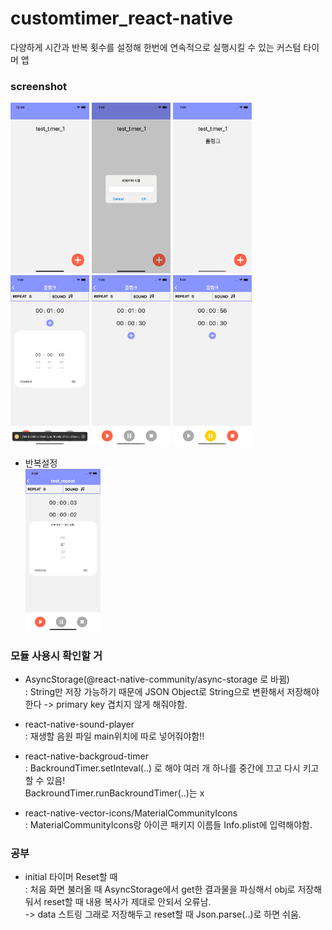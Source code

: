 # customtimer_react-native

다양하게 시간과 반복 횟수를 설정해 한번에 연속적으로 실행시킬 수 있는 커스텀 타이머 앱

### screenshot

<img src="/screenshots/Simulator Screen Shot - iPhone 11 - 2020-07-16 at 00.59.32.png" width="25%"></img>
<img src="/screenshots/Simulator Screen Shot - iPhone 11 - 2020-07-16 at 01.00.03.png" width="25%"></img>
<img src="/screenshots/Simulator Screen Shot - iPhone 11 - 2020-07-16 at 01.00.11.png" width="25%"></img>
<img src="/screenshots/Simulator Screen Shot - iPhone 11 - 2020-07-16 at 01.00.39.png" width="25%"></img>
<img src="/screenshots/Simulator Screen Shot - iPhone 11 - 2020-07-16 at 01.00.57.png" width="25%"></img>
<img src="/screenshots/Simulator Screen Shot - iPhone 11 - 2020-07-16 at 01.01.07.png" width="25%"></img>
<br>
- 반복설정<br>
<img src="/screenshots/Simulator Screen Shot - iPhone 11 - 2020-07-17 at 17.50.25.png" width="25%"></img>


### 모듈 사용시 확인할 거 
- AsyncStorage(@react-native-community/async-storage 로 바뀜)<br>
 : String만 저장 가능하기 때문에 JSON Object로 String으로 변환해서 저장해야한다 -> primary key 겹치지 않게 해줘야함.

- react-native-sound-player<br>
 : 재생할 음원 파일 main위치에 따로 넣어줘야함!!
  
- react-native-backgroud-timer<br>
 : BackroundTimer.setInteval(..) 로 해야 여러 개 하나를 중간에 끄고 다시 키고 할 수 있음!<br>
   BackroundTimer.runBackroundTimer(..)는 x
  
- react-native-vector-icons/MaterialCommunityIcons<br>
 : MaterialCommunityIcons랑 아이콘 패키지 이름들 Info.plist에 입력해야함.

### 공부
- initial 타이머 Reset할 때 <br>
 : 처음 화면 불러올 때 AsyncStorage에서 get한 결과물을 파싱해서 obj로 저장해둬서 reset할 때 내용 복사가 제대로 안되서 오류남.<br>
   ->  data 스트링 그래로 저장해두고 reset할 때 Json.parse(..)로 하면 쉬움.
